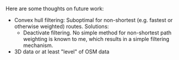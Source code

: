Here are some thoughts on future work:

* Convex hull filtering: Suboptimal for non-shortest (e.g. fastest or otherwise weighted) routes. Solutions:
    * Deactivate filtering. No simple method for non-shortest path weighting is known to me, which results in a simple filtering mechanism.
* 3D data or at least "level" of OSM data
